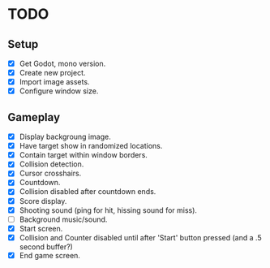 # TODO

## Setup

- [x] Get Godot, mono version.
- [x] Create new project.
- [x] Import image assets.
- [x] Configure window size.

## Gameplay

- [x] Display backgroung image.
- [x] Have target show in randomized locations.
- [x] Contain target within window borders.
- [x] Collision detection.
- [x] Cursor crosshairs.
- [x] Countdown.
- [x] Collision disabled after countdown ends.
- [x] Score display.
- [x] Shooting sound (ping for hit, hissing sound for miss).
- [ ] Background music/sound.
- [x] Start screen.
- [x] Collision and Counter disabled until after 'Start' button pressed (and a .5 second buffer?)
- [x] End game screen.
